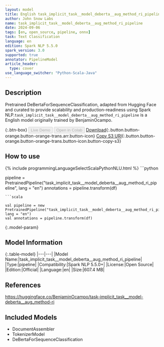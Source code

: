 ```yaml
---
layout: model
title: English task_implicit_task__model_deberta__aug_method_ri_pipeline pipeline DeBertaForSequenceClassification from BenjaminOcampo
author: John Snow Labs
name: task_implicit_task__model_deberta__aug_method_ri_pipeline
date: 2024-09-06
tags: [en, open_source, pipeline, onnx]
task: Text Classification
language: en
edition: Spark NLP 5.5.0
spark_version: 3.0
supported: true
annotator: PipelineModel
article_header:
  type: cover
use_language_switcher: "Python-Scala-Java"
---
```


## Description

Pretrained DeBertaForSequenceClassification, adapted from Hugging Face and curated to provide scalability and production-readiness using Spark NLP.`task_implicit_task__model_deberta__aug_method_ri_pipeline` is a English model originally trained by BenjaminOcampo.

{:.btn-box}
<button class="button button-orange" disabled>Live Demo</button>
<button class="button button-orange" disabled>Open in Colab</button>
[Download](https://s3.amazonaws.com/auxdata.johnsnowlabs.com/public/models/task_implicit_task__model_deberta__aug_method_ri_pipeline_en_5.5.0_3.0_1725588819272.zip){:.button.button-orange.button-orange-trans.arr.button-icon}
[Copy S3 URI](s3://auxdata.johnsnowlabs.com/public/models/task_implicit_task__model_deberta__aug_method_ri_pipeline_en_5.5.0_3.0_1725588819272.zip){:.button.button-orange.button-orange-trans.button-icon.button-copy-s3}

## How to use



<div class="tabs-box" markdown="1">
{% include programmingLanguageSelectScalaPythonNLU.html %}
```python

pipeline = PretrainedPipeline("task_implicit_task__model_deberta__aug_method_ri_pipeline", lang = "en")
annotations =  pipeline.transform(df)   

```
```scala

val pipeline = new PretrainedPipeline("task_implicit_task__model_deberta__aug_method_ri_pipeline", lang = "en")
val annotations = pipeline.transform(df)

```
</div>

{:.model-param}
## Model Information

{:.table-model}
|---|---|
|Model Name:|task_implicit_task__model_deberta__aug_method_ri_pipeline|
|Type:|pipeline|
|Compatibility:|Spark NLP 5.5.0+|
|License:|Open Source|
|Edition:|Official|
|Language:|en|
|Size:|607.4 MB|

## References

https://huggingface.co/BenjaminOcampo/task-implicit_task__model-deberta__aug_method-ri

## Included Models

- DocumentAssembler
- TokenizerModel
- DeBertaForSequenceClassification
